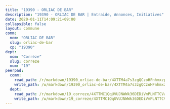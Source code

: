 ```yaml
---
title: "19390 - ORLIAC DE BAR"
description: "19390 - ORLIAC DE BAR | Entraide, Annonces, Initiatives"
date: 2020-01-11T14:09:21+09:00
collapsible: false
layout: commune
comm:
  nom: "ORLIAC DE BAR"
  slug: orliac-de-bar
  cp: "19390"
dept:
  nom: "Corrèze"
  slug: correze
  num: "19"
peerpad:
  comm:
    read_path: /r/markdown/19390_orliac-de-bar/4XTTM4a7s3zgQCzoHFnhmxzps6GFewDy9Hx3G76Zw3B4jjbUH
    write_path: /w/markdown/19390_orliac-de-bar/4XTTM4a7s3zgQCzoHFnhmxzps6GFewDy9Hx3G76Zw3B4jjbUH-K3TgUuJ9rjuDAHeFDzj6Njcf1SCs3h63BprzDbsLuGf1ZX6idW3iQYUSuADj6bnsZedA3J1coK4ykyQS4NmJfnGtnwen4U8bCzRXEPQFBGZRDtgEDxp8SEf9qzs5cRtqKfBZT2CM
  dept:
    read_path: /r/markdown/19_correze/4XTTMC1QqUVUJNWWk36DEDiVmPLNTTCVay5E5gwEvpSf36VsS
    write_path: /w/markdown/19_correze/4XTTMC1QqUVUJNWWk36DEDiVmPLNTTCVay5E5gwEvpSf36VsS-K3TgUzu4fqyixiBZaA5Ejd2iCC9xJnV2MqYc8L2r22c4qVWWx9VnJmMAAFTQjLmwLDBGZ9pgHdAtPGZHV6pZb6y2bhgaqXFUJ1Fp1QgihzJpszTr9ow8JcXoeYzTUZfY7Rzzn9sS
---
```


